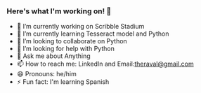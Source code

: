 ### Here's what I'm working on! 👋
<!--
**jraval/jraval** is a ✨ _special_ ✨ repository because its `README.md` (this file) appears on your GitHub profile.
Here are some ideas to get you started:
-->
- 🔭 I’m currently working on Scribble Stadium
- 🌱 I’m currently learning Tesseract model and Python
- 👯 I’m looking to collaborate on Python
- 🤔 I’m looking for help with Python
- 💬 Ask me about Anything
- 📫 How to reach me: LinkedIn and Email:theraval@gmail.com
- 😄 Pronouns: he/him
- ⚡ Fun fact: I'm learning Spanish

